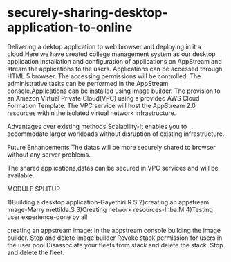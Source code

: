 # securely-sharing-desktop-application-to-online
Delivering a dektop application tp web browser and deploying in it a cloud.Here we have created college management system as our desktop application
Installation and configuration of applications on AppStream and stream the applications to the users. Applications can be accessed through HTML 5 browser. The accessing permissions will be controlled. The administrative tasks can be performed in the AppStream console.Applications can be installed using image builder. The provision to an Amazon Virtual Private Cloud(VPC) using a provided AWS Cloud Formation Template. The VPC service will host the AppStream 2.0 resources within the isolated virtual network infrastructure.

Advantages over existing methods
Scalability-It enables you to accommodate larger workloads without disruption of existing infrastructure.

Future Enhancements
The datas will be more securely shared to browser without any server problems.

The shared applications,datas can be secured in VPC services and will be available.

MODULE SPLITUP

1)Building a desktop application-Gayethiri.R.S 
2)creating an appstream image-Marry mettilda.S 
3)Creating network resources-Inba.M
4)Testing user experience-done by all

creating an appstream image:
    In the appstream console building  the image builder.
    Stop and delete image builder
    Revoke stack permission for users in the user pool
    Disassociate your fleets from stack and delete the stack.
    Stop and delete the fleet.
    
